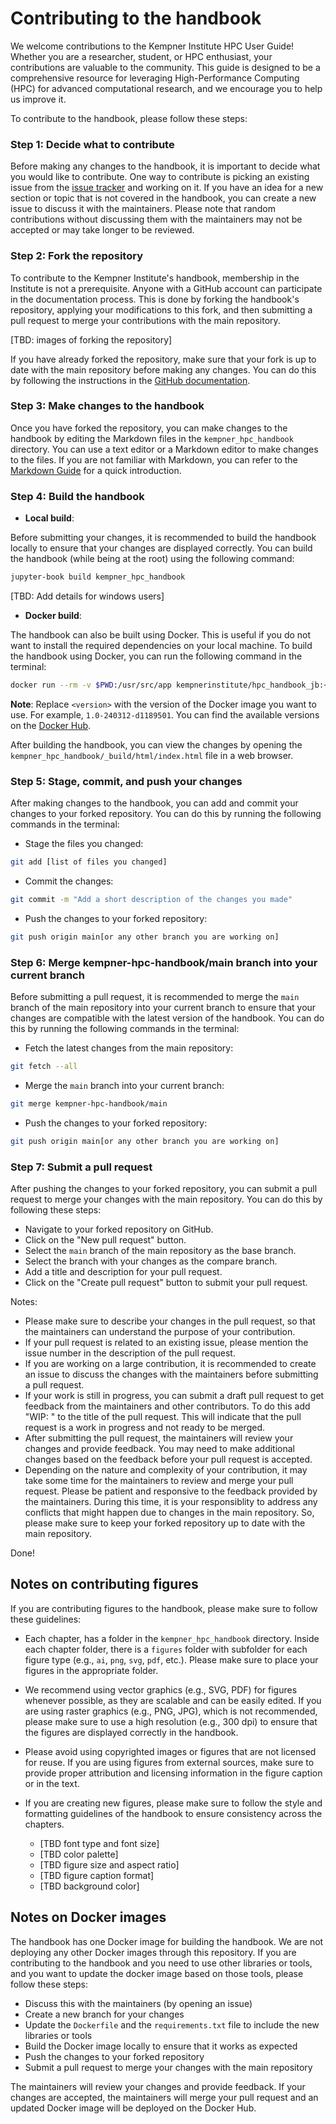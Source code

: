 # Contributing to the handbook

We welcome contributions to the Kempner Institute HPC User Guide! Whether you are a researcher, student, or HPC enthusiast, your contributions are valuable to the community. This guide is designed to be a comprehensive resource for leveraging High-Performance Computing (HPC) for advanced computational research, and we encourage you to help us improve it.

To contribute to the handbook, please follow these steps:


### Step 1: Decide what to contribute

Before making any changes to the handbook, it is important to decide what you would like to contribute. One way to contribute is picking an existing issue from the [issue tracker](https://github.com/KempnerInstitute/kempner-hpc-handbook/issues) and working on it. If you have an idea for a new section or topic that is not covered in the handbook, you can create a new issue to discuss it with the maintainers. Please note that random contributions without discussing them with the maintainers may not be accepted or may take longer to be reviewed.


### Step 2: Fork the repository

To contribute to the Kempner Institute's handbook, membership in the Institute is not a prerequisite. Anyone with a GitHub account can participate in the documentation process. This is done by forking the handbook's repository, applying your modifications to this fork, and then submitting a pull request to merge your contributions with the main repository.

[TBD: images of forking the repository]

If you have already forked the repository, make sure that your fork is up to date with the main repository before making any changes. You can do this by following the instructions in the [GitHub documentation](https://docs.github.com/en/get-started/quickstart/fork-a-repo#keep-your-fork-synced).


### Step 3: Make changes to the handbook

Once you have forked the repository, you can make changes to the handbook by editing the Markdown files in the `kempner_hpc_handbook` directory. You can use a text editor or a Markdown editor to make changes to the files. If you are not familiar with Markdown, you can refer to the [Markdown Guide](https://www.markdownguide.org/) for a quick introduction.


### Step 4: Build the handbook

- **Local build**:

Before submitting your changes, it is recommended to build the handbook locally to ensure that your changes are displayed correctly. You can build the handbook (while being at the root) using the following command:

```bash
jupyter-book build kempner_hpc_handbook
```

[TBD: Add details for windows users]

- **Docker build**:

The handbook can also be built using Docker. This is useful if you do not want to install the required dependencies on your local machine. To build the handbook using Docker, you can run the following command in the terminal:

```bash
docker run --rm -v $PWD:/usr/src/app kempnerinstitute/hpc_handbook_jb:<version> jupyter-book build kempner_hpc_handbook
```

__Note__: Replace `<version>` with the version of the Docker image you want to use. For example, `1.0-240312-d1189501`. You can find the available versions on the [Docker Hub](https://hub.docker.com/r/kempnerinstitute/hpc_handbook_jb/tags).


After building the handbook, you can view the changes by opening the `kempner_hpc_handbook/_build/html/index.html` file in a web browser.

### Step 5: Stage, commit, and push your changes

After making changes to the handbook, you can add and commit your changes to your forked repository. You can do this by running the following commands in the terminal:

- Stage the files you changed:
```bash
git add [list of files you changed]
```

- Commit the changes:
```bash
git commit -m "Add a short description of the changes you made"
```

- Push the changes to your forked repository:

```bash
git push origin main[or any other branch you are working on]
```

### Step 6: Merge kempner-hpc-handbook/main branch into your current branch

Before submitting a pull request, it is recommended to merge the `main` branch of the main repository into your current branch to ensure that your changes are compatible with the latest version of the handbook. You can do this by running the following commands in the terminal:

- Fetch the latest changes from the main repository:

```bash
git fetch --all
```

- Merge the `main` branch into your current branch:

```bash
git merge kempner-hpc-handbook/main
```

- Push the changes to your forked repository:

```bash
git push origin main[or any other branch you are working on]
```

### Step 7: Submit a pull request

After pushing the changes to your forked repository, you can submit a pull request to merge your changes with the main repository. You can do this by following these steps:

- Navigate to your forked repository on GitHub.
- Click on the "New pull request" button.
- Select the `main` branch of the main repository as the base branch.
- Select the branch with your changes as the compare branch.
- Add a title and description for your pull request.
- Click on the "Create pull request" button to submit your pull request.

Notes:
- Please make sure to describe your changes in the pull request, so that the maintainers can understand the purpose of your contribution.
- If your pull request is related to an existing issue, please mention the issue number in the description of the pull request.
- If you are working on a large contribution, it is recommended to create an issue to discuss the changes with the maintainers before submitting a pull request.
- If your work is still in progress, you can submit a draft pull request to get feedback from the maintainers and other contributors. To do this add "WIP: " to the title of the pull request. This will indicate that the pull request is a work in progress and not ready to be merged.
- After submitting the pull request, the maintainers will review your changes and provide feedback. You may need to make additional changes based on the feedback before your pull request is accepted.
- Depending on the nature and complexity of your contribution, it may take some time for the maintainers to review and merge your pull request. Please be patient and responsive to the feedback provided by the maintainers. During this time, it is your responsiblity to address any conflicts that might happen due to changes in the main repository. So, please make sure to keep your forked repository up to date with the main repository.

Done!


## Notes on contributing figures

If you are contributing figures to the handbook, please make sure to follow these guidelines:

- Each chapter, has a folder in the `kempner_hpc_handbook` directory. Inside each chapter folder, there is a `figures` folder with subfolder for each figure type (e.g., `ai`, `png`, `svg`, `pdf`, etc.). Please make sure to place your figures in the appropriate folder.

- We recommend using vector graphics (e.g., SVG, PDF) for figures whenever possible, as they are scalable and can be easily edited. If you are using raster graphics (e.g., PNG, JPG), which is not recommended, please make sure to use a high resolution (e.g., 300 dpi) to ensure that the figures are displayed correctly in the handbook.

- Please avoid using copyrighted images or figures that are not licensed for reuse. If you are using figures from external sources, make sure to provide proper attribution and licensing information in the figure caption or in the text.

- If you are creating new figures, please make sure to follow the style and formatting guidelines of the handbook to ensure consistency across the chapters.

    - [TBD font type and font size]
    - [TBD color palette]
    - [TBD figure size and aspect ratio]
    - [TBD figure caption format]
    - [TBD background color]

## Notes on Docker images

The handbook has one Docker image for building the handbook. We are not deploying any other Docker images through this repository. If you are contributing to the handbook and you need to use other libraries or tools, and you want to update the docker image based on those tools, please follow these steps:

- Discuss this with the maintainers (by opening an issue)
- Create a new branch for your changes
- Update the `Dockerfile` and the `requirements.txt` file to include the new libraries or tools
- Build the Docker image locally to ensure that it works as expected
- Push the changes to your forked repository
- Submit a pull request to merge your changes with the main repository 

The maintainers will review your changes and provide feedback. If your changes are accepted, the maintainers will merge your pull request and an updated Docker image will be deployed on the Docker Hub.